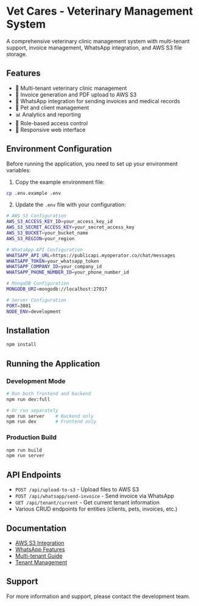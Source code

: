 # Vet Cares - Veterinary Management System

A comprehensive veterinary clinic management system with multi-tenant support, invoice management, WhatsApp integration, and AWS S3 file storage.

## Features

- 🏥 Multi-tenant veterinary clinic management
- 📄 Invoice generation and PDF upload to AWS S3
- 💬 WhatsApp integration for sending invoices and medical records
- 🐾 Pet and client management
- 📊 Analytics and reporting
- 🔐 Role-based access control
- 📱 Responsive web interface

## Environment Configuration

Before running the application, you need to set up your environment variables:

1. Copy the example environment file:
```bash
cp .env.example .env
```

2. Update the `.env` file with your configuration:
```bash
# AWS S3 Configuration
AWS_S3_ACCESS_KEY_ID=your_access_key_id
AWS_S3_SECRET_ACCESS_KEY=your_secret_access_key
AWS_S3_BUCKET=your_bucket_name
AWS_S3_REGION=your_region

# WhatsApp API Configuration
WHATSAPP_API_URL=https://publicapi.myoperator.co/chat/messages
WHATSAPP_TOKEN=your_whatsapp_token
WHATSAPP_COMPANY_ID=your_company_id
WHATSAPP_PHONE_NUMBER_ID=your_phone_number_id

# MongoDB Configuration
MONGODB_URI=mongodb://localhost:27017

# Server Configuration
PORT=3001
NODE_ENV=development
```

## Installation

```bash
npm install
```

## Running the Application

### Development Mode
```bash
# Run both frontend and backend
npm run dev:full

# Or run separately
npm run server    # Backend only
npm run dev       # Frontend only
```

### Production Build
```bash
npm run build
npm run server
```

## API Endpoints

- `POST /api/upload-to-s3` - Upload files to AWS S3
- `POST /api/whatsapp/send-invoice` - Send invoice via WhatsApp
- `GET /api/tenant/current` - Get current tenant information
- Various CRUD endpoints for entities (clients, pets, invoices, etc.)

## Documentation

- [AWS S3 Integration](AWS_S3_INTEGRATION.md)
- [WhatsApp Features](WHATSAPP_FEATURES.md)
- [Multi-tenant Guide](README_MULTITENANT.md)
- [Tenant Management](TENANT_MANAGEMENT_GUIDE.md)

## Support

For more information and support, please contact the development team.
